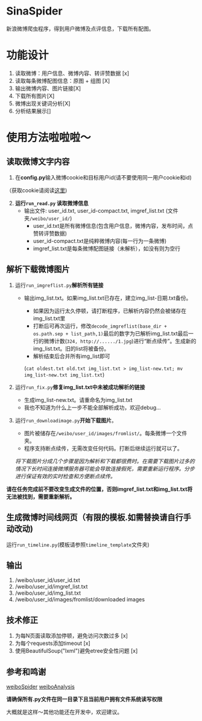 # SinaSpider
新浪微博爬虫程序，得到用户微博及点评信息，下载所有配图。

# 功能设计
1. 读取微博：用户信息、微博内容、转评赞数据 [x]
2. 读取每条微博配图信息：原图 + 组图 [X]
3. 输出微博内容、图片链接[X]
4. 下载所有图片[X]
5. 微博出现关键词分析[X]
6. 分析结果展示[]

# 使用方法啦啦啦～
## 读取微博文字内容
1. 在**config.py**输入微博cookie和目标用户id(请不要使用同一用户cookie和id)

（获取cookie请阅读[这里](https://github.com/knightReigh/weiboSpider-1))

2. **运行`run_read.py` 读取微博信息**
    + 输出文件: user_id.txt, user_id-compact.txt, imgref_list.txt (文件夹`/weibo/user_id/`)
        + user_id.txt是所有微博信息(包含用户信息，微博内容，发布时间，点赞转评赞数据)
        + user_id-compact.txt是纯粹微博内容(每一行为一条微博)
        + imgref_list.txt是每条微博配图链接（未解析），如没有则为空行

## 解析下载微博图片
1. 运行`run_imgreflist.py`**解析所有链接**
    + 输出img_list.txt。如果img_list.txt已存在，建立img_list-日期.txt备份。
        + 如果因为运行太久停顿，请打断程序，已解析内容仍然会被储存在img_list.txt里
        + 打断后可再次运行，修改`decode_imgreflist(base_dir + os.path.sep + list_path,1)`最后的数字为已解析img_list.txt最后一行的微博计数(`324, http://....../1.jpg`)进行“断点续传”。生成新的img_list.txt。旧的list将被备份。
        + 解析结束后合并所有img_list即可 

        (`cat oldest.txt old.txt img_list.txt > img_list-new.txt; mv img_list-new.txt img_list.txt`)

2. 运行`run_fix.py`**修复img_list.txt中未被成功解析的链接**
    + 生成img_list-new.txt。请重命名为img_list.txt
    + 我也不知道为什么上一步不能全部解析成功，欢迎debug...

3. 运行`run_downloadimage.py`**开始下载图片**。
    + 图片被储存在`/weibo/user_id/images/fromlist/`。每条微博一个文件夹。
    + 程序支持断点续传，无需改变任何代码。打断后继续运行就可以了。
    
    *将下载图片分成几个步骤是因为解析和下载都很费时。在需要下载图片过多的情况下长时间连接微博服务器可能会导致连接假死，需要重新运行程序。分步进行保证有效的实时检查和方便断点续传。*

**请在任务完成前不要改变生成文件的位置，否则imgref_list.txt和img_list.txt将无法被找到，需要重新解析。**

## 生成微博时间线网页（有限的模板.如需替换请自行手动改动)
运行`run_timeline.py`(模板请参照`timeline_template`文件夹)


## 输出
1. /weibo/user_id/user_id.txt
2. /weibo/user_id/imgref_list.txt
3. /weibo/user_id/img_list.txt
4. /weibo/user_id/images/fromlist/downloaded images 

## 技术修正
1. 为每N页面读取添加停顿，避免访问次数过多 [x]
2. 为每个requests添加timeout [x]
3. 使用BeautifulSoup("lxml")避免etree安全性问题 [x]

## 参考和鸣谢
[weiboSpider](https://github.com/knightReigh/weiboSpider-1)
[weiboAnalysis](https://github.com/dingmyu/weibo_analysis)

**请确保所有.py文件在同一目录下且当前用户拥有文件系统读写权限**


大概就是这样～其他功能还在开发中，欢迎建议。
